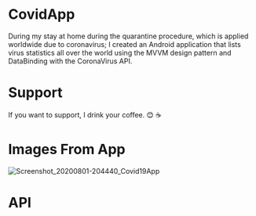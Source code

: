 # CovidApp

During my stay at home during the quarantine procedure, which is applied worldwide due to coronavirus; I created an Android application that lists virus statistics all over the world using the MVVM design pattern and DataBinding with the CoronaVirus API.

# Support

If you want to support, I drink your coffee. 😊 ☕

# Images From App

![Screenshot_20200801-204440_Covid19App](https://user-images.githubusercontent.com/68914325/89107783-1265a900-d43c-11ea-9b27-98f7bbad1480.jpg)

# API

